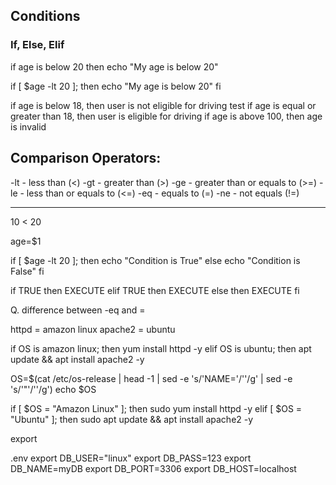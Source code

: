 ## Conditions

### If, Else, Elif


if age is below 20
then
echo "My age is below 20"

if [ $age -lt 20 ]; then
echo "My age is below 20"
fi


if age is below 18, then user is not eligible for driving test
if age is equal or greater than 18, then user is eligible for driving
if age is above 100, then age is invalid

Comparison Operators:
----------------------
-lt - less than  (<)
-gt - greater than   (>)
-ge - greater than or equals to (>=)
-le - less than or equals to (<=)
-eq - equals to  (=)
-ne - not equals   (!=)

------

10 < 20

age=$1

if [ $age -lt 20 ]; then
echo "Condition is True"
else
echo "Condition  is False"
fi



if TRUE
    then EXECUTE
elif TRUE
    then EXECUTE
else
    then EXECUTE
fi



Q. difference between -eq and =

httpd = amazon linux 
apache2 = ubuntu


if OS is amazon linux; then
    yum install httpd -y
elif OS is ubuntu; then
    apt update && apt install apache2 -y



OS=$(cat /etc/os-release | head -1 | sed -e 's/'NAME='/''/g' | sed -e 's/'\"'/''/g')
echo $OS

if [ $OS = "Amazon Linux" ]; then
    sudo yum install httpd -y
elif [ $OS = "Ubuntu" ]; then
    sudo apt update && apt install apache2 -y

export 



.env
export DB_USER="linux"
export DB_PASS=123
export DB_NAME=myDB
export DB_PORT=3306
export DB_HOST=localhost